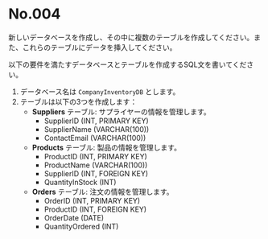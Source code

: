 # No.004

新しいデータベースを作成し、その中に複数のテーブルを作成してください。また、これらのテーブルにデータを挿入してください。

以下の要件を満たすデータベースとテーブルを作成するSQL文を書いてください。

1. データベース名は `CompanyInventoryDB` とします。
2. テーブルは以下の3つを作成します：
    - **Suppliers** テーブル: サプライヤーの情報を管理します。
        - SupplierID (INT, PRIMARY KEY)
        - SupplierName (VARCHAR(100))
        - ContactEmail (VARCHAR(100))
    - **Products** テーブル: 製品の情報を管理します。
        - ProductID (INT, PRIMARY KEY)
        - ProductName (VARCHAR(100))
        - SupplierID (INT, FOREIGN KEY)
        - QuantityInStock (INT)
    - **Orders** テーブル: 注文の情報を管理します。
        - OrderID (INT, PRIMARY KEY)
        - ProductID (INT, FOREIGN KEY)
        - OrderDate (DATE)
        - QuantityOrdered (INT)
